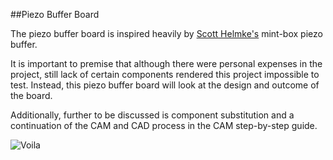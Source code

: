 ##Piezo Buffer Board

The piezo buffer board is inspired heavily by [Scott Helmke's](http://scotthelmke.com/Mint-box-buffer.html) mint-box piezo buffer.

It is important to premise that although there were personal expenses in the project, still lack of certain components rendered this project impossible to test. Instead, this piezo buffer board will look at the design and outcome of the board. 

Additionally, further to be discussed is component substitution and a continuation of the CAM and CAD process in the CAM step-by-step guide.

![Voila](https://i.ibb.co/4Pf6RkM/DSC-3881.jpg)
